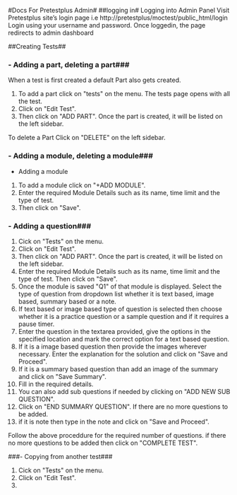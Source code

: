 #Docs For Pretestplus Admin#
##logging in#
Logging into Admin Panel
Visit Pretestplus site’s login page i.e http://pretestplus/moctest/public_html/login
Login using your username and password.
Once loggedin, the page redirects to admin dashboard

##Creating Tests##
### - Adding a part, deleting a part###

When a test is first created a default Part also gets created. 
1. To add a part click on "tests" on the menu. The tests page opens with all the test.
2. Click on "Edit Test".
3. Then click on "ADD PART". Once the part  is created, it will be listed on the left sidebar. 

To delete a Part Click on "DELETE" on the left sidebar.

### - Adding a module, deleting a module###

- Adding a module

1. To add a module click on "+ADD MODULE". 
2. Enter the required Module Details such as its name, time limit and the type of test.
3. Then click on "Save".



### - Adding a question###

1. Cick on "Tests" on the menu.
2. Click on "Edit Test".
3. Then click on "ADD PART". Once the part  is created, it will be listed on the left sidebar. 
4. Enter the required Module Details such as its name, time limit and the type of test. Then click on "Save". 
5. Once the module is saved "Q1" of that module is displayed. Select the type of question from dropdown list whether it is text based, image based, summary based or a note. 
6. If text based or image  based type of question is selected then choose whether it is a practice question or a sample question and if it requires a pause timer. 
7. Enter the question in the textarea provided, give the options in the specified location and mark the correct option for a text based question. 
8. If it is a image based question then provide the images wherever necessary. Enter the explanation for the solution and click on "Save and Proceed".
9. If it is a summary based question than add an image of the summary and click on "Save Summary". 
10. Fill in the required details. 
11. You can also add sub questions if needed by clicking on "ADD NEW SUB QUESTION". 
12. Click on "END SUMMARY QUESTION". If there are no more questions to be added.
13. if it is note then type in the note and click on "Save and Proceed".

Follow the above proceddure for the required number of questions. if there no more questions to be added then click on "COMPLETE TEST".

###- Copying from another test###
1. Cick on "Tests" on the menu.
2. Click on "Edit Test".
3. 



